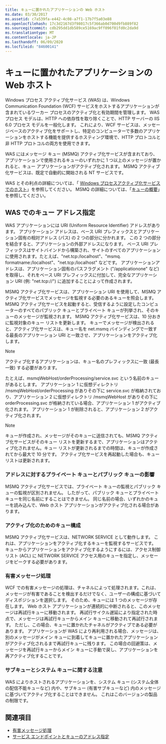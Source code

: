 ```yaml
---
title: キューに置かれたアプリケーションの Web ホスト
ms.date: 03/30/2017
ms.assetid: c7a539fa-e442-4c08-a7f1-17b7f5a03e88
ms.openlocfilehash: 17c3d2167d3f98017c5f366ab0d700d9fb889f82
ms.sourcegitcommit: cdb295dd1db589ce5169ac9ff096f01fd0c2da9d
ms.translationtype: MT
ms.contentlocale: ja-JP
ms.lasthandoff: 06/09/2020
ms.locfileid: "84600141"
---
```

# <a name="web-hosting-a-queued-application"></a>キューに置かれたアプリケーションの Web ホスト
Windows プロセス アクティブ化サービス (WAS) は、Windows Communication Foundation (WCF) サービスをホストするアプリケーションが含まれているワーカー プロセスのアクティブ化と有効期間を管理します。 WAS プロセス モデルは、HTTP への依存性を取り除くことで、HTTP サーバーの IIS 6.0 プロセス モデルを一般化します。 これにより、WCF サービスは、メッセージベースのアクティブ化をサポートし、特定のコンピューターで多数のアプリケーションをホストする機能を提供するホスティング環境で、HTTP プロトコルと非 HTTP プロトコルの両方を使用できます。  
  
 WAS にはメッセージ キュー (MSMQ) アクティブ化サービスが含まれており、アプリケーションで使用されるキューのいずれかに 1 つ以上のメッセージが置かれると、キュー アプリケーションがアクティブ化されます。 MSMQ アクティブ化サービスは、既定で自動的に開始される NT サービスです。  
  
 WAS とその利点の詳細については、「 [Windows プロセスアクティブ化サービスでのホスト](hosting-in-windows-process-activation-service.md)」を参照してください。 MSMQ の詳細については、「[キューの概要](queues-overview.md)」を参照してください。
  
## <a name="queue-addressing-in-was"></a>WAS でのキュー アドレス指定  
 WAS アプリケーションには URI (Uniform Resource Identifier) アドレスがあります。 アプリケーション アドレスは、ベース URI プレフィックスとアプリケーション固有の相対アドレス (パス) の 2 つの部分に分かれます。 この 2 つの部分を結合すると、アプリケーションの外部アドレスになります。 ベース URI プレフィックスはサイトバインドから構築され、サイトのすべてのアプリケーションに使用されます。たとえば、"net.tcp:/localhost"、"msmq. formatname:/localhost"、"net.tcp:/localhost" などです。 アプリケーションアドレスは、アプリケーション固有のパスフラグメント ("/applicationone" など) を取得し、それをベース URI プレフィックスに付加して、完全なアプリケーション URI (例: "net.tcp://") に追加することによって作成されます。  
  
 MSMQ アクティブ化サービスは、アプリケーション URI を使用して、MSMQ アクティブ化サービスでメッセージを監視する必要のあるキューを照会します。 MSMQ アクティブ化サービスを起動すると、受信するように設定したコンピューターのすべてのパブリック キューとプライベート キューが列挙され、そのキューのメッセージが監視されます。 MSMQ アクティブ化サービスは、10 分おきに監視対象のキュー リストを更新します。 キューでメッセージが検出されると、アクティブ化サービスは、キュー名を net.msmq バインディングで一致する最長のアプリケーション URI と一致させ、アプリケーションをアクティブ化します。  
  
> [!NOTE]
> アクティブ化するアプリケーションは、キュー名のプレフィックスに一致 (最長一致) する必要があります。  
  
 たとえば、msmqWebHost/orderProcessing/service.svc という名前のキューがあるとします。 アプリケーション 1 に仮想ディレクトリ /msmqWebHost/orderProcessing がありその下に service.svc が格納されており、アプリケーション 2 に仮想ディレクトリ /msmqWebHost がありその下に orderProcessing.svc が格納されている場合、アプリケーション 1 がアクティブ化されます。 アプリケーション 1 が削除されると、アプリケーション 2 がアクティブ化されます。  
  
> [!NOTE]
> キューが作成され、メッセージがそのキューに送信されても、MSMQ アクティブ化サービスがそのキュー リストを更新するまで、アプリケーションはアクティブ化されません。キュー リストが更新されるまでの時間は、キューが作成されてから最大で 10 分です。 アクティブ化サービスを再起動した場合も、キュー リストは更新されます。  
  
### <a name="the-effect-of-private-and-public-queues-on-addressing"></a>アドレスに対するプライベート キューとパブリック キューの影響  
 MSMQ アクティブ化サービスでは、プライベート キューの監視とパブリック キューの監視が区別されません。 したがって、パブリック キューとプライベート キューを同じ名前にすることはできません。 同じ名前の場合、いずれかのキューを読み込んで、Web ホスト アプリケーションがアクティブ化される場合があります。  
  
### <a name="queue-configuration-for-activation"></a>アクティブ化のためのキュー構成  
 MSMQ アクティブ化サービスは、NETWORK SERVICE として動作します。 これは、アプリケーションをアクティブ化するキューを監視するサービスです。 キューからアプリケーションをアクティブ化するようにするには、アクセス制御リスト (ACL) に NETWORK SERVICE アクセス用のキューを指定し、メッセージをピークする必要があります。  
  
### <a name="poison-messaging"></a>有害メッセージ処理  
 WCF での有害メッセージの処理は、チャネルによって処理されます。これは、メッセージが有害であることを検出するだけでなく、ユーザーの構成に基づいてディスポジションを選択します。 そのため、キューには 1 つのメッセージが存在します。 Web ホスト アプリケーションが連続的に中断されると、このメッセージは再試行キューに移動されます。 再試行サイクル遅延により指定された時点で、メッセージは再試行キューからメイン キューに移動されて再試行されます。 ただし、この場合、キューに置かれたチャネルがアクティブである必要があります。 アプリケーションが WAS により再利用される場合、メッセージは、別のメッセージがメイン キューに到着してキューに置かれたアプリケーションがアクティブ化されるまで再試行キューに残ります。 この場合の回避策は、メッセージを再試行キューからメイン キューに手動で戻し、アプリケーションを再アクティブ化することです。  
  
### <a name="subqueue-and-system-queue-caveat"></a>サブキューとシステム キューに関する注意  
 WAS によりホストされるアプリケーションを、システム キュー (システム全体の配信不能キューなど) 内や、サブキュー (有害サブキューなど) 内のメッセージに基づいてアクティブ化することはできません。 これはこのバージョンの製品の制限です。  
  
## <a name="see-also"></a>関連項目

- [有害メッセージ処理](poison-message-handling.md)
- [サービス エンドポイントとキューのアドレス指定](service-endpoints-and-queue-addressing.md)
